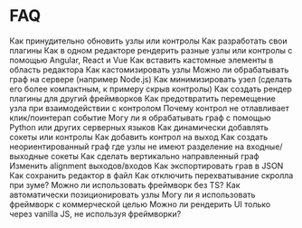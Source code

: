 # FAQ

Как принудительно обновить узлы или контролы
Как разработать свои плагины
Как в одном редакторе рендерить разные узлы или контролы с помощью Angular, React и Vue
Как вставить кастомные элементы в область редактора
Как кастомизировать узлы
Можно ли обрабатывать граф на сервере (например Node.js)
Как минимизировать узел (сделать его более компактным, к примеру скрыв контролы)
Как создать рендер плагины для другий фреймворков
Как предотвратить перемещение узла при взаимодействии с контролом
Почему контрол не отлавливает клик/поинтерап событие
Могу ли я обрабатывать граф с помощью Python или других серверных языков
Как динамически добавлять сокеты или контролы
Как добавить контрол на выход
Как создать неориентированный граф где узлы не имеют разделение на входные/выходные сокеты
Как сделать вертикально направленный граф
Изменить alignment выходов/входов
Как экспортировать грав в JSON
Как сохранить редактор в файл
Как отключить перехватывание скролла при зуме?
Можно ли использовать фреймворк без TS?
Как автоматически позиционировать узлы
Могу ли я использовать фреймворк с коммерческой целью
Можно ли рендерить UI только через vanilla JS, не используя фреймворки?

